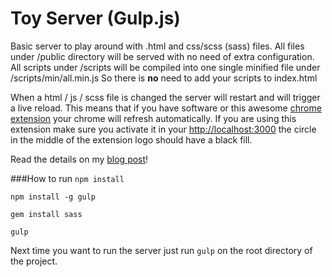 Toy Server (Gulp.js)
==========

Basic server to play around with .html and css/scss (sass) files. All files under /public directory will be served with no need of extra configuration. All scripts under /scripts will be compiled into one single minified file under /scripts/min/all.min.js   So there is **no** need to add your scripts to index.html

When a html / js / scss file is changed the server will restart and will trigger a live reload. This means that if you have software or this awesome [chrome extension](https://chrome.google.com/webstore/detail/livereload/jnihajbhpnppcggbcgedagnkighmdlei?hl=en) your chrome will refresh automatically. If you are using this extension make sure you activate it in your [http://localhost:3000](http://localhost:3000) the circle in the middle of the extension logo should have a black fill.

Read the details on my [blog post](http://deini.im/gulp-js-first-impressions/)!

###How to run
`npm install`

`npm install -g gulp`

`gem install sass`

`gulp`


Next time you want to run the server just run `gulp` on the root directory of the project.
